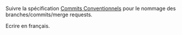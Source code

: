 Suivre la spécification [Commits Conventionnels](https://www.conventionalcommits.org/fr/v1.0.0/) pour le nommage des branches/commits/merge requests.

Ecrire en français.
